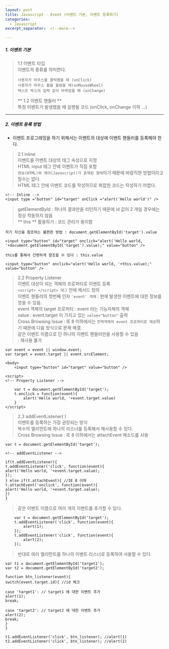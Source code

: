 ```yaml
---
layout: post
title: Javascript - Event (이벤트 기본, 이벤트 등록하기)
categories:
  - Javascript
excerpt_separator:  <!--more-->

---
```


##### 1. 이벤트 기본

> 1.1 이벤트 타입  
> 이벤트의 종류를 의미한다.
>
> ```
> 사용자가 마우스를 클릭했을 때 (onClick)  
> 사용자가 마우스 휠을 돌렸을 때(onMouseWheel)  
> 텍스트 박스의 입력 값이 바뀌었을 때 (onChange)  
> ```
>
> ** 1.2 이벤트 핸들러 **  
> 특정 이벤트가 발생했을 때 실행될 코드 (onClick, onChange 이하 ...)

---

##### 2. 이벤트 등록 방법

- 이벤트 프로그래밍을 하기 위해서는 이벤트의 대상에 이벤트 핸들러를 등록해야 한다.

> 2.1 inline  
> 이벤트를 이벤트 대상의 태그 속성으로 지정  
> HTML input 태그 안에 이벤트가 직접 포함  
> `정보(HTML)와 제어(Javascript)가 혼재된 형태`이기 때문에 바람직한 방법이라고 할수는 없다.  
> HTML 태그 안에 이벤트 코드를 작성하므로 복잡한 코드는 작성하기 어렵다.

```
<!-- Inline -->
<input type ="button" id="target" onClick ="alert('Hello world')" />
```

> getElementById : 하나의 결과만을 리턴하기 때문에 id 값이 2 개일 경우에는 정상 작동하지 않음  
> ** this ** 활용하기 : 코드 관리가 용이함

```
자기 자신을 참조하는 불편한 방법 : document.getElementById('target').value

<input type="button" id="target" onclick="alert('Hello world, '+document.getElementById('target').value);" value="button" />

this를 통해서 간편하게 참조할 수 있다 : this.value

<input type="button" onclick="alert('Hello world, '+this.value);" value="button" />
```

> 2.2 Property Listener  
> 이벤트 대상이 되는 객체의 프로퍼티로 이벤트 등록  
> `<script> </script> 태그` 안에 메서드 정의  
> 이벤트 핸들러의 첫번째 인자 `'event' 객체` : 현재 발생한 이벤트에 대한 정보를 얻을 수 있음.  
> event 객체의 target 프로퍼티 : event 라는 기능자체의 객체  
> value : event.target 이 가지고 있는 `value="button"` 출력  
> Cross Browsing Issue : IE 8 이하에서는 `전역객체의 event 프로퍼티로 제공`하기 때문에 다음 방식으로 문제 해결.  
> 같은 이벤트 이름으로 단 하나의 이벤트 핸들러만을 사용할 수 있음  
> : 재사용 불가

```
var event = event || window.event;
var target = event.target || event.srcElement;
```

```
<body>
    <input type="button" id="target" value="button" />

<script>
<!-- Property Listener -->

    var t = document.getElementById('target');
    t.onclick = function(event){
        alert('Hello world, '+event.target.value)
    }
</script>
```

> 2.3 addEventListener( )  
> 이벤트를 등록하는 가장 권장되는 방식  
> 복수의 엘리먼트에 하나의 리스너를 등록해서 재사용할 수 있다.  
> Cross Browsing Issue : IE 8 이하에서는 attachEvent 메소드를 사용

```
var t = document.getElementById('target');

<!-- addEventListener -->

if(t.addEventListener){
t.addEventListener('click', function(event){
alert('Hello world, '+event.target.value);
});
} else if(t.attachEvent){ //IE 8 이하
t.attachEvent('onclick', function(event){
alert('Hello world, '+event.target.value);
})
}
```

> 같은 이벤트 이름으로 여러 개의 이벤트를 추가할 수 있다.

```
    var t = document.getElementById('target');
    t.addEventListener('click', function(event){
        alert(1);
    });
    t.addEventListener('click', function(event){
        alert(2);
    });
```

> 반대로 여러 엘리먼트를 하나의 이벤트 리스너로 등록하여 사용할 수 있다.

```
var t1 = document.getElementById('target1');
var t2 = document.getElementById('target2');

function btn_listener(event){
switch(event.target.id){ //id 체크

case 'target1': // target1 에 대한 이벤트 추가
alert(1);
break;

case 'target2': // target2 에 대한 이벤트 추가
alert(2);
break;
}
}

t1.addEventListener('click', btn_listener); //alert(1)
t2.addEventListener('click', btn_listener); //alert(2)
```
